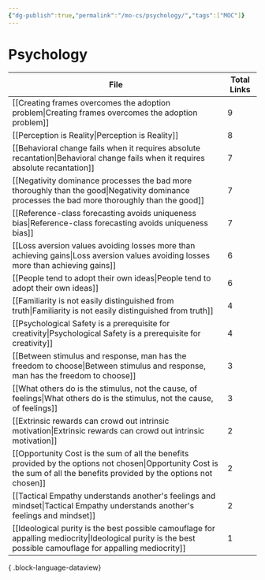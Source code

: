 ```yaml
---
{"dg-publish":true,"permalink":"/mo-cs/psychology/","tags":["MOC"]}
---
```


# Psychology

| File                                                                                                                                                                          | Total Links |
| ----------------------------------------------------------------------------------------------------------------------------------------------------------------------------- | ----------- |
| [[Creating frames overcomes the adoption problem\|Creating frames overcomes the adoption problem]]                                                                         | 9           |
| [[Perception is Reality\|Perception is Reality]]                                                                                                                           | 8           |
| [[Behavioral change fails when it requires absolute recantation\|Behavioral change fails when it requires absolute recantation]]                                           | 7           |
| [[Negativity dominance processes the bad more thoroughly than the good\|Negativity dominance processes the bad more thoroughly than the good]]                             | 7           |
| [[Reference-class forecasting avoids uniqueness bias\|Reference-class forecasting avoids uniqueness bias]]                                                                 | 7           |
| [[Loss aversion values avoiding losses more than achieving gains\|Loss aversion values avoiding losses more than achieving gains]]                                         | 6           |
| [[People tend to adopt their own ideas\|People tend to adopt their own ideas]]                                                                                             | 6           |
| [[Familiarity is not easily distinguished from truth\|Familiarity is not easily distinguished from truth]]                                                                 | 4           |
| [[Psychological Safety is a prerequisite for creativity\|Psychological Safety is a prerequisite for creativity]]                                                           | 4           |
| [[Between stimulus and response, man has the freedom to choose\|Between stimulus and response, man has the freedom to choose]]                                             | 3           |
| [[What others do is the stimulus, not the cause, of feelings\|What others do is the stimulus, not the cause, of feelings]]                                                 | 3           |
| [[Extrinsic rewards can crowd out intrinsic motivation\|Extrinsic rewards can crowd out intrinsic motivation]]                                                             | 2           |
| [[Opportunity Cost is the sum of all the benefits provided by the options not chosen\|Opportunity Cost is the sum of all the benefits provided by the options not chosen]] | 2           |
| [[Tactical Empathy understands another's feelings and mindset\|Tactical Empathy understands another's feelings and mindset]]                                               | 2           |
| [[Ideological purity is the best possible camouflage for appalling mediocrity\|Ideological purity is the best possible camouflage for appalling mediocrity]]               | 1           |

{ .block-language-dataview}
